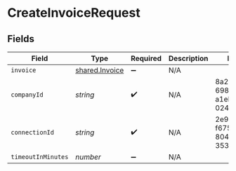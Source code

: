 # CreateInvoiceRequest


## Fields

| Field                                            | Type                                             | Required                                         | Description                                      | Example                                          |
| ------------------------------------------------ | ------------------------------------------------ | ------------------------------------------------ | ------------------------------------------------ | ------------------------------------------------ |
| `invoice`                                        | [shared.Invoice](../../models/shared/invoice.md) | :heavy_minus_sign:                               | N/A                                              |                                                  |
| `companyId`                                      | *string*                                         | :heavy_check_mark:                               | N/A                                              | 8a210b68-6988-11ed-a1eb-0242ac120002             |
| `connectionId`                                   | *string*                                         | :heavy_check_mark:                               | N/A                                              | 2e9d2c44-f675-40ba-8049-353bfcb5e171             |
| `timeoutInMinutes`                               | *number*                                         | :heavy_minus_sign:                               | N/A                                              |                                                  |
